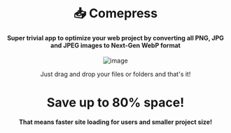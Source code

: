 <div align="center">
  
# 📥 Comepress
  #### Super trivial app to optimize your web project by converting all PNG, JPG and JPEG images to Next-Gen WebP format
![image](https://user-images.githubusercontent.com/25067102/185523884-85b1731c-c4c7-4b90-bf39-c1eab6107a54.png)

  Just drag and drop your files or folders and that's it!
  
  # Save up to 80% space!
  #### That means faster site loading for users and smaller project size! 
</div>

